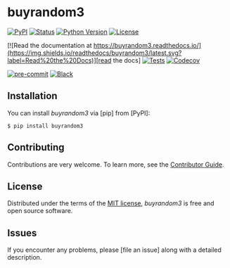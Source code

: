 # buyrandom3

[![PyPI](https://img.shields.io/pypi/v/buyrandom3.svg)][pypi status]
[![Status](https://img.shields.io/pypi/status/buyrandom3.svg)][pypi status]
[![Python Version](https://img.shields.io/pypi/pyversions/buyrandom3)][pypi status]
[![License](https://img.shields.io/pypi/l/buyrandom3)][license]

[![Read the documentation at https://buyrandom3.readthedocs.io/](https://img.shields.io/readthedocs/buyrandom3/latest.svg?label=Read%20the%20Docs)][read the docs]
[![Tests](https://github.com/tngTUDOR/buyrandom3/workflows/Tests/badge.svg)][tests]
[![Codecov](https://codecov.io/gh/tngTUDOR/buyrandom3/branch/main/graph/badge.svg)][codecov]

[![pre-commit](https://img.shields.io/badge/pre--commit-enabled-brightgreen?logo=pre-commit&logoColor=white)][pre-commit]
[![Black](https://img.shields.io/badge/code%20style-black-000000.svg)][black]

[pypi status]: https://pypi.org/project/buyrandom3/
[read the docs]: https://buyrandom3.readthedocs.io/
[tests]: https://github.com/tngTUDOR/buyrandom3/actions?workflow=Tests
[codecov]: https://app.codecov.io/gh/tngTUDOR/buyrandom3
[pre-commit]: https://github.com/pre-commit/pre-commit
[black]: https://github.com/psf/black

## Installation

You can install _buyrandom3_ via [pip] from [PyPI]:

```console
$ pip install buyrandom3
```

## Contributing

Contributions are very welcome.
To learn more, see the [Contributor Guide].

## License

Distributed under the terms of the [MIT license][license],
_buyrandom3_ is free and open source software.

## Issues

If you encounter any problems,
please [file an issue] along with a detailed description.


<!-- github-only -->

[command-line reference]: https://buyrandom3.readthedocs.io/en/latest/usage.html
[license]: https://github.com/tngTUDOR/buyrandom3/blob/main/LICENSE
[contributor guide]: https://github.com/tngTUDOR/buyrandom3/blob/main/CONTRIBUTING.md
